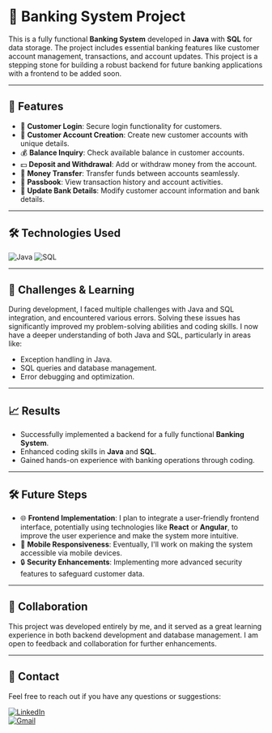 # 🏦 Banking System Project

This is a fully functional **Banking System** developed in **Java** with **SQL** for data storage. The project includes essential banking features like customer account management, transactions, and account updates. This project is a stepping stone for building a robust backend for future banking applications with a frontend to be added soon.

---

## 🚀 Features

- 🔐 **Customer Login**: Secure login functionality for customers.
- 🧾 **Customer Account Creation**: Create new customer accounts with unique details.
- 💰 **Balance Inquiry**: Check available balance in customer accounts.
- 💵 **Deposit and Withdrawal**: Add or withdraw money from the account.
- 🔄 **Money Transfer**: Transfer funds between accounts seamlessly.
- 📑 **Passbook**: View transaction history and account activities.
- 📝 **Update Bank Details**: Modify customer account information and bank details.

---

## 🛠️ Technologies Used

![Java](https://img.shields.io/badge/Java-ED8B00?style=for-the-badge&logo=java&logoColor=white)
![SQL](https://img.shields.io/badge/SQL-4479A1?style=for-the-badge&logo=postgresql&logoColor=white)

---

## 🌟 Challenges & Learning

During development, I faced multiple challenges with Java and SQL integration, and encountered various errors. Solving these issues has significantly improved my problem-solving abilities and coding skills. I now have a deeper understanding of both Java and SQL, particularly in areas like:

- Exception handling in Java.
- SQL queries and database management.
- Error debugging and optimization.

---

## 📈 Results

- Successfully implemented a backend for a fully functional **Banking System**.
- Enhanced coding skills in **Java** and **SQL**.
- Gained hands-on experience with banking operations through coding.

---

## 🛠️ Future Steps

- 🌐 **Frontend Implementation**: I plan to integrate a user-friendly frontend interface, potentially using technologies like **React** or **Angular**, to improve the user experience and make the system more intuitive.
- 📱 **Mobile Responsiveness**: Eventually, I'll work on making the system accessible via mobile devices.
- 🔒 **Security Enhancements**: Implementing more advanced security features to safeguard customer data.

---

## 🤝 Collaboration

This project was developed entirely by me, and it served as a great learning experience in both backend development and database management. I am open to feedback and collaboration for further enhancements.

---

## 📧 Contact

Feel free to reach out if you have any questions or suggestions:

[![LinkedIn](https://img.shields.io/badge/LinkedIn-0A66C2?style=for-the-badge&logo=linkedin&logoColor=white)](https://www.linkedin.com/in/jprashanth-)  
[![Gmail](https://img.shields.io/badge/Email-D14836?style=for-the-badge&logo=gmail&logoColor=white)](mailto:jprashanthseven@gmail.com)
